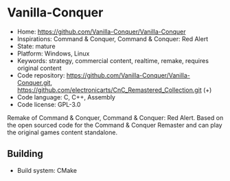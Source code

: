 # Vanilla-Conquer

- Home: https://github.com/Vanilla-Conquer/Vanilla-Conquer
- Inspirations: Command & Conquer, Command & Conquer: Red Alert
- State: mature
- Platform: Windows, Linux
- Keywords: strategy, commercial content, realtime, remake, requires original content
- Code repository: https://github.com/Vanilla-Conquer/Vanilla-Conquer.git, https://github.com/electronicarts/CnC_Remastered_Collection.git (+)
- Code language: C, C++, Assembly
- Code license: GPL-3.0

Remake of Command & Conquer, Command & Conquer: Red Alert.
Based on the open sourced code for the Command & Conquer Remaster and can play the original games content standalone.

## Building

- Build system: CMake

